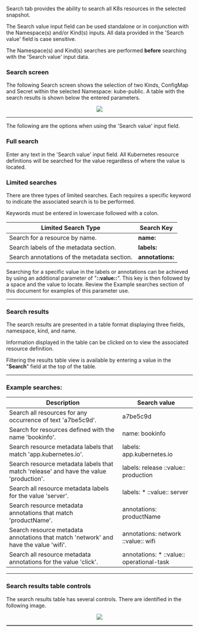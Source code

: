 
Search tab provides the ability to search all K8s resources in the selected snapshot.  

The Search value input field can be used standalone or in conjunction with the Namespace(s) and/or Kind(s) inputs. All data provided in the 'Search value' field is case sensitive.

The Namespace(s) and Kind(s) searches are performed __before__ searching with the 'Search value' input data.

### Search screen

The following Search screen shows the selection of two Kinds, ConfigMap and Secret within the selected Namespace: kube-public.  A table with the search results is shown below the entered parameters. 

<p align="center">
  <img style="float: center;" src="https://raw.githubusercontent.com/k8svisual/vpk-docs/master/docs/images/tab_search.png">
</p>

---

The following are the options when using the 'Search value' input field.

### Full search

Enter any text in the 'Search value' input field. All Kubernetes resource definitions will be searched for the value regardless of where the value is located.

### Limited searches

There are three types of limited searches. Each requires a specific keyword to indicate the associated search is to be performed. 

Keywords must be entered in lowercase followed with a colon.

| Limited Search Type | Search Key |
|---|---|
| Search for a resource by name. | __name:__ |
| Search labels of the metadata section. | __labels:__ |
| Search annotations of the metadata section. | __annotations:__ |

Searching for a specific value in the labels or annotations can be achieved by using an additional parameter of "__::value::__". This key is then followed by a space and the value to locate.  Review the Example searches section of this document for examples of this parameter use.

---

### Search results

The search results are presented in a table format displaying three fields, namespace, kind, and name.     

Information displayed in the table can be clicked on to view the associated resource definition.  

Filtering the results table view is available by entering a value in the "__Search__" field at the top of the table.

---

### Example searches:

| Description | Search value |
|---|---|
| Search all resources for any occurrence of text 'a7be5c9d'. | a7be5c9d |
| Search for resources defined with the name 'bookinfo'. | name: bookinfo |
| Search resource metadata labels that match 'app.kubernetes.io'. | labels: app.kubernetes.io |
| Search resource metadata labels that match 'release' and have the value 'production'. | labels: release ::value:: production |
| Search all resource metadata labels for the value 'server'. | labels: * ::value:: server |
| Search resource metadata annotations that match 'productName'. | annotations: productName |
| Search resource metadata annotations that match 'network' and have the value 'wifi'. | annotations: network ::value:: wifi |
| Search all resource metadata annotations for the value 'click'. | annotations: * ::value:: operational-task |

---

### Search results table controls

The search results table has several controls.  There are identified in the following image.

<p align="center">
  <img style="float: center;" src="https://raw.githubusercontent.com/k8svisual/vpk-docs/master/docs/images/tab_search_table.png">
</p>

<hr style="border:1px solid #aaaaaa">


